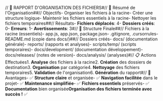 // 📁 RAPPORT D'ORGANISATION DES FICHIERS#// 🎯 Résumé de l'Organisation##// Objectifs- Organiser les fichiers à la racine- Créer une structure logique- Maintenir les fichiers essentiels à la racine- Nettoyer les fichiers temporaires##// Résultats- **Fichiers déplacés**: 4- **Dossiers créés**: 0- **Erreurs**: 1- **Avertissements**: 3#// 📂 Structure Finale##// Fichiers à la racine (essentiels)- app.js, app.json, package.json- .gitignore, .cursorrules- README.md (copie dans docs/)##// Dossiers créés- docs/ (documentation générale)- reports/ (rapports et analyses)- scripts/temp/ (scripts temporaires)- docs/development/ (documentation développement)- docs/releases/ (notes de version)- docs/analysis/ (analyses)#// 📋 Actions Effectuées1. **Analyse** des fichiers à la racine2. **Création** des dossiers de destination3. **Organisation** par catégorie4. **Nettoyage** des fichiers temporaires5. **Validation** de l'organisation6. **Génération** du rapport#// 🚀 Avantages- ✅ **Structure claire** et organisée- ✅ **Navigation facilitée** dans le projet- ✅ **Maintenance simplifiée**- ✅ **Fichiers essentiels** préservés- ✅ **Documentation** bien organisée**Organisation des fichiers terminée avec succès !** ✅
